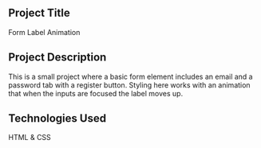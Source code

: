 ## Project Title

Form Label Animation

## Project Description

This is a small project where a basic form element includes an email and a password tab with a register button. Styling here works with an animation that when the inputs are focused the label moves up.

## Technologies Used

HTML & CSS
